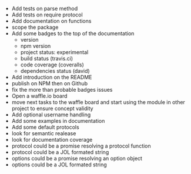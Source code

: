 + Add tests on parse method
+ Add tests on require protocol
+ Add documentation on functions
+ scope the package
+ Add some badges to the top of the documentation
	+ version
	+ npm version
	+ project status: experimental
	+ build status (travis.ci)
	+ code coverage (coveralls)
	+ dependencies status (david)
+ Add introduction on the README
+ publish on NPM then on Github
+ fix the more than probable badges issues
+ Open a waffle.io board
+ move next tasks to the waffle board and start using the module in other project to ensure concept validity
+ Add optional username handling
+ Add some examples in documentation
+ Add some default protocols
+ look for semantic realease
+ look for documentation coverage
+ protocol could be a promise resolving a protocol function
+ protocol could be a JOL formated string
+ options could be a promise resolving an option object
+ options could be a JOL formated string